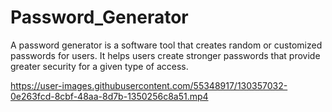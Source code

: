 # Password_Generator
A password generator is a software tool that creates random or customized passwords for users. It helps users create stronger passwords that provide greater security for a given type of access.

https://user-images.githubusercontent.com/55348917/130357032-0e263fcd-8cbf-48aa-8d7b-1350256c8a51.mp4

